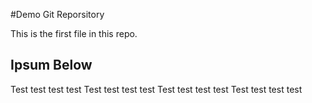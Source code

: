 #Demo Git Reporsitory

This is the first file in this repo.

## Ipsum Below

Test test test test
Test test test test
Test test test test
Test test test test
